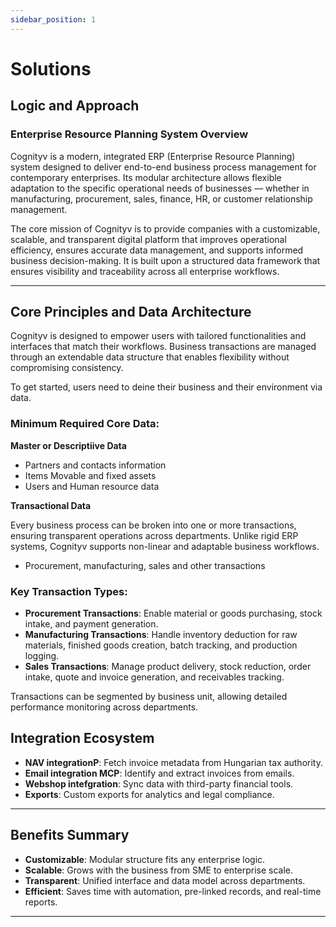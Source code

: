```yaml
---
sidebar_position: 1
---
```


# Solutions
## Logic and Approach

### Enterprise Resource Planning System Overview

Cognityv is a modern, integrated ERP (Enterprise Resource Planning) system designed to deliver end-to-end business process management for contemporary enterprises. Its modular architecture allows flexible adaptation to the specific operational needs of businesses — whether in manufacturing, procurement, sales, finance, HR, or customer relationship management.

The core mission of Cognityv is to provide companies with a customizable, scalable, and transparent digital platform that improves operational efficiency, ensures accurate data management, and supports informed business decision-making. It is built upon a structured data framework that ensures visibility and traceability across all enterprise workflows.

---

## Core Principles and Data Architecture

Cognityv is designed to empower users with tailored functionalities and interfaces that match their workflows. Business transactions are managed through an extendable data structure that enables flexibility without compromising consistency.

To get started, users need to deine their business and their environment via data. 

### Minimum Required Core Data:

**Master or Descriptiive Data**
- Partners and contacts information
- Items Movable and fixed assets
- Users and Human resource data

**Transactional Data**

Every business process can be broken into one or more transactions, ensuring transparent operations across departments. Unlike rigid ERP systems, Cognityv supports non-linear and adaptable business workflows. 

- Procurement, manufacturing, sales and other transactions



### Key Transaction Types:

- **Procurement Transactions**: Enable material or goods purchasing, stock intake, and payment generation.
- **Manufacturing Transactions**: Handle inventory deduction for raw materials, finished goods creation, batch tracking, and production logging.
- **Sales Transactions**: Manage product delivery, stock reduction, order intake, quote and invoice generation, and receivables tracking.

Transactions can be segmented by business unit, allowing detailed performance monitoring across departments.




## Integration Ecosystem

- **NAV integrationP**: Fetch invoice metadata from Hungarian tax authority.
- **Email integration MCP**: Identify and extract invoices from emails.
- **Webshop intefgration**: Sync data with third-party financial tools.
- **Exports**: Custom exports for analytics and legal compliance.

---

## Benefits Summary

- **Customizable**: Modular structure fits any enterprise logic.
- **Scalable**: Grows with the business from SME to enterprise scale.
- **Transparent**: Unified interface and data model across departments.
- **Efficient**: Saves time with automation, pre-linked records, and real-time reports.

---

